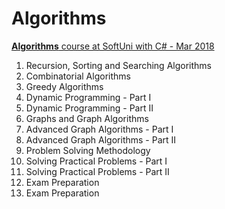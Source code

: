 # Algorithms

[**Algorithms** course at SoftUni with C# - Mar 2018](https://softuni.bg/trainings/1907/algorithms-march-2018)

1. Recursion, Sorting and Searching Algorithms
1. Combinatorial Algorithms
1. Greedy Algorithms
1. Dynamic Programming - Part I
1. Dynamic Programming - Part II
1. Graphs and Graph Algorithms
1. Advanced Graph Algorithms - Part I
1. Advanced Graph Algorithms - Part II
1. Problem Solving Methodology
1. Solving Practical Problems - Part I
1. Solving Practical Problems - Part II
1. Exam Preparation
1. Exam Preparation